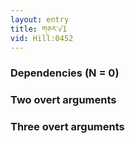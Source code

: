 ```yaml
---
layout: entry
title: གཅར་√1
vid: Hill:0452
---
```

### Dependencies (N = 0)


### Two overt arguments


### Three overt arguments
